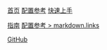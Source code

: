 <!-- 相对路基 -->
[首页](../README.md)
[配置参考](../reference/config.md)
[快速上手](./getting-started.md)
<!-- 绝对路径 -->
[指南](/docs/guide/markdown.md)
[配置参考 > markdown.links](/docs/reference/config.md#links)
<!-- url -->
[GitHub](https://github.com)
